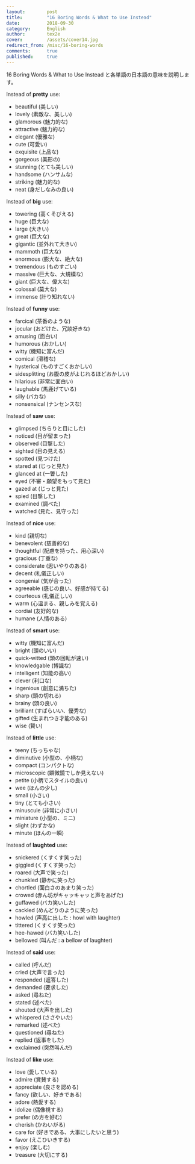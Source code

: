 ```yaml
---
layout:        post
title:         "16 Boring Words & What to Use Instead"
date:          2018-09-30
category:      English
author:        tex2e
cover:         /assets/cover14.jpg
redirect_from: /misc/16-boring-words
comments:      true
published:     true
---
```


16 Boring Words & What to Use Instead と各単語の日本語の意味を説明します。


Instead of **pretty** use:

- beautiful (美しい)
- lovely (素敵な、美しい)
- glamorous (魅力的な)
- attractive (魅力的な)
- elegant (優雅な)
- cute (可愛い)
- exquisite (上品な)
- gorgeous (美形の)
- stunning (とても美しい)
- handsome (ハンサムな)
- striking (魅力的な)
- neat (身だしなみの良い)

Instead of **big** use:

- towering (高くそびえる)
- huge (巨大な)
- large (大きい)
- great (巨大な)
- gigantic (並外れて大きい)
- mammoth (巨大な)
- enormous (膨大な、絶大な)
- tremendous (ものすごい)
- massive (巨大な、大規模な)
- giant (巨大な、偉大な)
- colossal (莫大な)
- immense (計り知れない)

Instead of **funny** use:

- farcical (茶番のような)
- jocular (おどけた、冗談好きな)
- amusing (面白い)
- humorous (おかしい)
- witty (機知に富んだ)
- comical (滑稽な)
- hysterical (ものすごくおかしい)
- sidesplitting (お腹の皮がよじれるほどおかしい)
- hilarious (非常に面白い)
- laughable (馬鹿げている)
- silly (バカな)
- nonsensical (ナンセンスな)

Instead of **saw** use:

- glimpsed (ちらりと目にした)
- noticed (目が留まった)
- observed (目撃した)
- sighted (目の見える)
- spotted (見つけた)
- stared at (じっと見た)
- glanced at (一瞥した)
- eyed (不審・願望をもって見た)
- gazed at (じっと見た)
- spied (目撃した)
- examined (調べた)
- watched (見た、見守った)

Instead of **nice** use:

- kind (親切な)
- benevolent (慈善的な)
- thoughtful (配慮を持った、用心深い)
- gracious (丁重な)
- considerate (思いやりのある)
- decent (礼儀正しい)
- congenial (気が合った)
- agreeable (感じの良い、好感が持てる)
- courteous (礼儀正しい)
- warm (心温まる、親しみを覚える)
- cordial (友好的な)
- humane (人情のある)

Instead of **smart** use:

- witty (機知に富んだ)
- bright (頭のいい)
- quick-witted (頭の回転が速い)
- knowledgable (博識な)
- intelligent (知能の高い)
- clever (利口な)
- ingenious (創意に満ちた)
- sharp (頭の切れる)
- brainy (頭の良い)
- brilliant (すばらいい、優秀な)
- gifted (生まれつき才能のある)
- wise (賢い)

Instead of **little** use:

- teeny (ちっちゃな)
- diminutive (小型の、小柄な)
- compact (コンパクトな)
- microscopic (顕微鏡でしか見えない)
- petite (小柄でスタイルの良い)
- wee (ほんの少し)
- small (小さい)
- tiny (とても小さい)
- minuscule (非常に小さい)
- miniature (小型の、ミニ)
- slight (わずかな)
- minute (ほんの一瞬)

Instead of **laughted** use:

- snickered (くすくす笑った)
- giggled (くすくす笑った)
- roared (大声で笑った)
- chunkled (静かに笑った)
- chortled (面白さのあまり笑った)
- crowed (赤ん坊がキャッキャッと声をあげた)
- guffawed (バカ笑いした)
- cackled (めんどりのように笑った)
- howled (声高に出した : howl with laughter)
- tittered (くすくす笑った)
- hee-hawed (バカ笑いした)
- bellowed (叫んだ : a bellow of laughter)

Instead of **said** use:

- called (呼んだ)
- cried (大声で言った)
- responded (返答した)
- demanded (要求した)
- asked (尋ねた)
- stated (述べた)
- shouted (大声を出した)
- whispered (ささやいた)
- remarked (述べた)
- questioned (尋ねた)
- replied (返事をした)
- exclaimed (突然叫んだ)

Instead of **like** use:

- love (愛している)
- admire (賞賛する)
- appreciate (良さを認める)
- fancy (欲しい、好きである)
- adore (熱愛する)
- idolize (偶像視する)
- prefer (の方を好む)
- cherish (かわいがる)
- care for (好きである、大事にしたいと思う)
- favor (えこひいきする)
- enjoy (楽しむ)
- treasure (大切にする)
